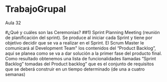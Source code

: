 # TrabajoGrupal
Aula 32

#¿Qué y cuáles son las Ceremonias?
##1) Sprint Planning Meeting (reunión de planificación del sprint). 
Se produce al iniciar cada Sprint y tiene por objetivo decidir que se va a realizar en el Sprint. 
El Scrum Master le comunicará al Development Team" los contenidos del  “Product Backlog”, aquí se planea como se va a dar solución a la primer fase del
producto final.
Como resultado obtenemos una lista de funcionalidades llamadas “Sprint Backlog” tomadas del Product backlog” que es el conjunto de requisitos que se deberá construir
en un tiempo determinado (de una a cuatro semanas) 








